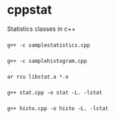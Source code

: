 # cppstat
Statistics classes in c++
###
`g++ -c samplestatistics.cpp`
###
`g++ -c samplehistogram.cpp`
###
`ar rcu libstat.a *.o`
###
`g++ stat.cpp -o stat -L. -lstat`
###
`g++ histo.cpp -o histo -L. -lstat`
